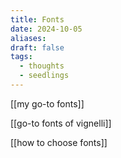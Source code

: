 ```yaml
---
title: Fonts
date: 2024-10-05
aliases: 
draft: false
tags:
  - thoughts
  - seedlings
---
```

[[my go-to fonts]]

[[go-to fonts of vignelli]]

[[how to choose fonts]]